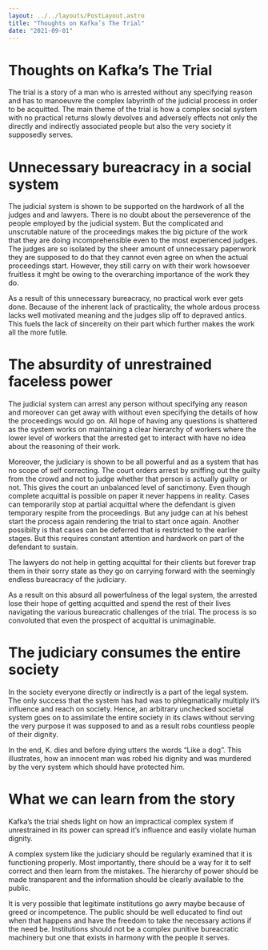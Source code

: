 ```yaml
---
layout: ../../layouts/PostLayout.astro
title: "Thoughts on Kafka’s The Trial"
date: "2021-09-01"
---
```


# Thoughts on Kafka’s The Trial

The trial is a story of a man who is arrested without any specifying reason and has to manoeuvre the complex labyrinth of the judicial process in order to be acquitted. The main theme of the trial is how a complex social system with no practical returns slowly devolves and adversely effects not only the directly and indirectly associated people but also the very society it supposedly serves.

# Unnecessary bureacracy in a social system

The judicial system is shown to be supported on the hardwork of all the judges and and lawyers. There is no doubt about the perseverence of the people employed by the judicial system. But the complicated and unscrutable nature of the proceedings makes the big picture of the work that they are doing incomprehensible even to the most experienced judges. The judges are so isolated by the sheer amount of unnecessary paperwork they are supposed to do that they cannot even agree on when the actual proceedings start. However, they still carry on with their work howsoever fruitless it mght be owing to the overarching importance of the work they do.

As a result of this unnecessary bureacracy, no practical work ever gets done. Because of the inherent lack of practicality, the whole ardous process lacks well motivated meaning and the judges slip off to depraved antics. This fuels the lack of sincereity on their part which further makes the work all the more futile.

# The absurdity of unrestrained faceless power

The judicial system can arrest any person without specifying any reason and moreover can get away with without even specifying the details of how the proceedings would go on. All hope of having any questions is shattered as the system works on maintaining a clear hierarchy of workers where the lower level of workers that the arrested get to interact with have no idea about the reasoning of their work.

Moreover, the judiciary is shown to be all powerful and as a system that has no scope of self correcting. The court orders arrest by sniffing out the guilty from the crowd and not to judge whether that person is actually guilty or not. This gives the court an unbalanced level of sanctimony. Even though complete acquittal is possible on paper it never happens in reality. Cases can temporarily stop at partial acquittal where the defendant is given temporary respite from the proceedings. But any judge can at his behest start the process again rendering the trial to start once again. Another possibilty is that cases can be deferred that is restricted to the earlier stages. But this requires constant attention and hardwork on part of the defendant to sustain.

The lawyers do not help in getting acquittal for their clients but forever trap them in their sorry state as they go on carrying forward with the seemingly endless bureacracy of the judiciary.

As a result on this absurd all powerfulness of the legal system, the arrested lose their hope of getting acquitted and spend the rest of their lives navigating the various bureacratic challenges of the trial. The process is so convoluted that even the prospect of acquittal is unimaginable.

# The judiciary consumes the entire society

In the society everyone directly or indirectly is a part of the legal system. The only success that the system has had was to phlegmatically multiply it’s influence and reach on society. Hence, an arbitrary unchecked societal system goes on to assimilate the entire society in its claws without serving the very purpose it was supposed to and as a result robs countless people of their dignity.

In the end, K. dies and before dying utters the words “Like a dog”. This illustrates, how an innocent man was robed his dignity and was murdered by the very system which should have protected him.

# What we can learn from the story

Kafka’s the trial sheds light on how an impractical complex system if unrestrained in its power can spread it’s influence and easily violate human dignity.

A complex system like the judiciary should be regularly examined that it is functioning properly. Most importantly, there should be a way for it to self correct and then learn from the mistakes. The hierarchy of power should be made transparent and the information should be clearly available to the public.

It is very possible that legitimate institutions go awry maybe because of greed or incompetence. The public should be well educated to find out when that happens and have the freedom to take the necessary actions if the need be. Institutions should not be a complex punitive bureacratic machinery but one that exists in harmony with the people it serves.
